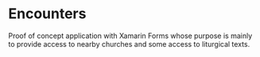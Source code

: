 # Encounters

Proof of concept application with Xamarin Forms whose purpose is mainly to
provide access to nearby churches and some access to liturgical texts.